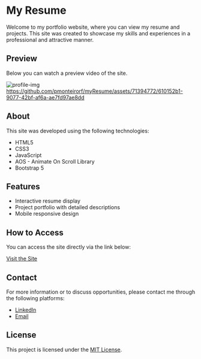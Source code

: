 # My Resume

Welcome to my portfolio website, where you can view my resume and projects. This site was created to showcase my skills and experiences in a professional and attractive manner.

## Preview

Below you can watch a preview video of the site.

![profile-img](https://github.com/pmonteirorf/myResume/assets/71394772/72f52268-cc1b-407d-beee-3c492969029d)
https://github.com/pmonteirorf/myResume/assets/71394772/610152b1-9077-42bf-af6a-ae7fd97ae8dd


## About

This site was developed using the following technologies:

- HTML5
- CSS3
- JavaScript
- AOS - Animate On Scroll Library
- Bootstrap 5

## Features

- Interactive resume display
- Project portfolio with detailed descriptions
- Mobile responsive design

## How to Access

You can access the site directly via the link below:

[Visit the Site](https://pmonteirorf.github.io/myResume)

## Contact

For more information or to discuss opportunities, please contact me through the following platforms:

- [LinkedIn](https://www.linkedin.com/in/priscilla-monteiro-rangel-da-fonseca/)
- [Email](mailto:pmonteirorf@gmail.com)

## License

This project is licensed under the [MIT License](LICENSE).
